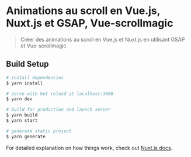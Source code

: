 # Animations au scroll en Vue.js, Nuxt.js et GSAP, Vue-scrollmagic

>Créer des animations au scroll en Vue.js et Nuxt.js en utilisant GSAP et Vue-scrollmagic.

## Build Setup

```bash
# install dependencies
$ yarn install

# serve with hot reload at localhost:3000
$ yarn dev

# build for production and launch server
$ yarn build
$ yarn start

# generate static project
$ yarn generate
```

For detailed explanation on how things work, check out [Nuxt.js docs](https://nuxtjs.org).
